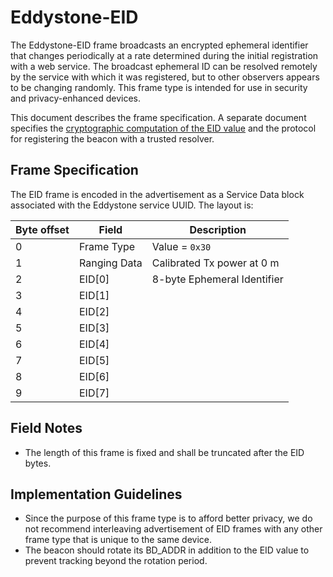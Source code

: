 # Eddystone-EID

The Eddystone-EID frame broadcasts an encrypted ephemeral identifier that changes periodically at a rate determined during the initial registration with a web service. The broadcast ephemeral ID can be resolved remotely by the service with which it was registered, but to other observers appears to be changing randomly. This frame type is intended for use in security and privacy-enhanced devices.

This document describes the frame specification. A separate document specifies the [cryptographic computation of the EID value](eid-computation.md) and the protocol for registering the beacon with a trusted resolver.

## Frame Specification

The EID frame is encoded in the advertisement as a Service Data block associated with the Eddystone service UUID. The layout is:

Byte offset | Field | Description
------------|-------|------------
0 | Frame Type | Value = `0x30`
1 | Ranging Data | Calibrated Tx power at 0 m
2 | EID[0] | 8-byte Ephemeral Identifier
3 | EID[1] |
4 | EID[2] |
5 | EID[3] |
6 | EID[4] |
7 | EID[5] |
8 | EID[6] |
9 | EID[7] |

## Field Notes

- The length of this frame is fixed and shall be truncated after the EID bytes.

## Implementation Guidelines

- Since the purpose of this frame type is to afford better privacy, we do not recommend interleaving advertisement of EID frames with any other frame type that is unique to the same device.
- The beacon should rotate its BD_ADDR in addition to the EID value to prevent tracking beyond the rotation period.
